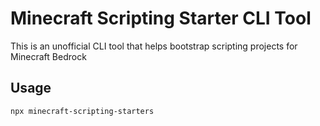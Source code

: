 # Minecraft Scripting Starter CLI Tool

This is an unofficial CLI tool that helps bootstrap scripting projects for Minecraft Bedrock

## Usage

```bash
npx minecraft-scripting-starters
```
